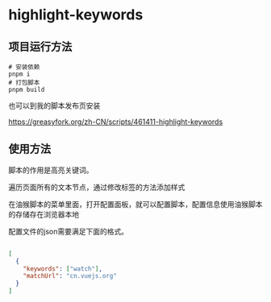 # highlight-keywords



## 项目运行方法

```shell
# 安装依赖
pnpm i
# 打包脚本
pnpm build
```
也可以到我的脚本发布页安装

https://greasyfork.org/zh-CN/scripts/461411-highlight-keywords

## 使用方法

脚本的作用是高亮关键词。

遍历页面所有的文本节点，通过修改标签的方法添加样式

在油猴脚本的菜单里面，打开配置面板，就可以配置脚本，配置信息使用油猴脚本的存储存在浏览器本地

配置文件的json需要满足下面的格式。

```json

[
  {
    "keywords": ["watch"],
    "matchUrl": "cn.vuejs.org"
  }
]

```

